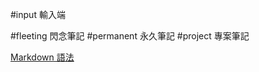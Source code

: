 #input  輸入端

#fleeting 閃念筆記
#permanent 永久筆記
#project 專案筆記

[Markdown 語法](https://www.runoob.com/markdown/md-tutorial.html)